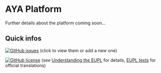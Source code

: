 # AYA Platform
Further details about the platform coming soon...

## Quick infos
[![GitHub issues](https://img.shields.io/github/issues/Eagle3386/aya-platform.svg)](https://github.com/Eagle3386/aya-platform/issues) (click to view them or add a new one)

[![GitHub license](https://img.shields.io/badge/license-EUPL-blue.svg)](https://github.com/Eagle3386/aya-platform/blob/master/LICENSE) (see [Understanding the EUPL](https://joinup.ec.europa.eu/news/understanding-eupl-v12) for details, [EUPL texts](https://joinup.ec.europa.eu/page/eupl-text-11-12) for official translations)
